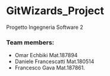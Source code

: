 # GitWizards_Project
Progetto Ingegneria Software 2
### Team members:
* Omar Echbiki Mat.187894
* Daniele Francescatti Mat.180514
* Francesco Gava Mat.187861.
